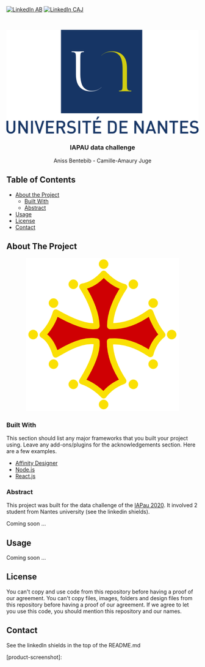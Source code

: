 <!-- PROJECT SHIELDS -->
[![LinkedIn AB][linkedin-shield]][linkedin-url-1]
[![LinkedIn CAJ][linkedin-shield]][linkedin-url-2]



<!-- PROJECT LOGO -->
<br />
<p align="center">
  <a href="https://github.com/camilleAmaury/IAPAU.git">
    <img src="images/logo.png" alt="LogoUniversite">
  </a>

  <h3 align="center">IAPAU data challenge</h3>

  <p align="center">
    Aniss Bentebib - Camille-Amaury Juge
  </p>
</p>



<!-- TABLE OF CONTENTS -->
## Table of Contents <a name="head-page"></a>

* [About the Project](#about-the-project)
  * [Built With](#built-with)
  * [Abstract](#abstract)
* [Usage](#usage)
* [License](#license)
* [Contact](#contact)



<!-- ABOUT THE PROJECT -->
## About The Project

<p align="center">
  <img src="images/croixoccitane.png" alt="LogoProjet" />
</p>

### Built With

This section should list any major frameworks that you built your project using. Leave any add-ons/plugins for the acknowledgements section. Here are a few examples.
* [Affinity Designer](https://affinity.serif.com/fr/designer/)
* [Node.js](https://nodejs.org/en/)
* [React.js](https://fr.reactjs.org/)

### Abstract

This project was built for the data challenge of the [IAPau 2020](http://iapau.fr/). It involved 2 student from Nantes university (see the linkedin shields).

Coming soon ...

<!-- USAGE EXAMPLES -->
## Usage

Coming soon ...


<!-- LICENSE -->
## License

You can't copy and use code from this repository before having a proof of our agreement.
You can't copy files, images, folders and design files from this repository before having a proof of our agreement.
If we agree to let you use this code, you should mention this repository and our names.


<!-- CONTACT -->
## Contact

See the linkedIn shields in the top of the README.md


<!-- MARKDOWN LINKS & IMAGES -->
[linkedin-shield]: https://img.shields.io/badge/-LinkedIn-black.svg?style=flat-square&logo=linkedin&colorB=555
[linkedin-url-1]: https://www.linkedin.com/in/aniss-bentebib-a449a8155/
[linkedin-url-2]: https://www.linkedin.com/in/camille-amaury-juge/
[product-screenshot]: 
